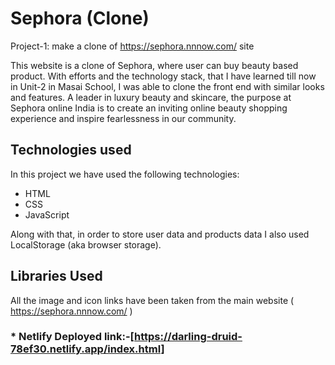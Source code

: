 # Sephora (Clone)

Project-1: make a clone of https://sephora.nnnow.com/ site

This website is a clone of Sephora, where user can buy beauty based product. With efforts and the technology stack, that I have learned till now in Unit-2 in Masai School, I was able to clone the front end with similar looks and features. A leader in luxury beauty and skincare, the purpose at Sephora online India is to create an inviting online beauty shopping experience and inspire fearlessness in our community.

## Technologies used

In this project we have used the following technologies:

- HTML
- CSS
- JavaScript

Along with that, in order to store user data and products data I also used LocalStorage (aka browser storage).

## Libraries Used

All the image and icon links have been taken from the main website ( https://sephora.nnnow.com/ )

### * Netlify Deployed link:-[https://darling-druid-78ef30.netlify.app/index.html]
